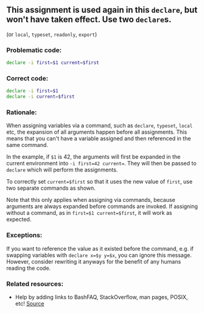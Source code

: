 ## This assignment is used again in this `declare`, but won't have taken effect. Use two `declare`s.

(or `local`, `typeset`, `readonly`, `export`)

### Problematic code:

```sh
declare -i first=$1 current=$first
```

### Correct code:

```sh
declare -i first=$1
declare -i current=$first
```

### Rationale:

When assigning variables via a command, such as `declare`, `typeset`, `local` etc, the expansion of all arguments happen before all assignments. This means that you can't have a variable assigned and then referenced in the same command.

In the example, if `$1` is 42, the arguments will first be expanded in the current environment into `-i first=42 current=`. They will then be passed to `declare` which will perform the assignments.

To correctly set `current=$first` so that it uses the new value of `first`, use two separate commands as shown.

Note that this only applies when assigning via commands, because arguments are always expanded before commands are invoked. If assigning without a command, as in `first=$1 current=$first`, it will work as expected.

### Exceptions:

If you want to reference the value as it existed before the command, e.g. if swapping variables with `declare x=$y y=$x`, you can ignore this message. However, consider rewriting it anyways for the benefit of any humans reading the code.

### Related resources:

* Help by adding links to BashFAQ, StackOverflow, man pages, POSIX, etc!
[Source](https://github.com/koalaman/shellcheck/wiki/SC2318)

